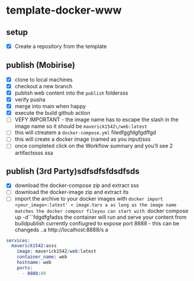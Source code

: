 # template-docker-www

## setup
- [X] Create a repository from the template

## publish (Mobirise)
- [X] clone to local machines
- [X] checkout a new branch
- [X] publish web content into the ```publish``` foldersss
- [x] verify pusha
- [X] merge into main when happy
- [X] execute the build github action
- [ ]   VEFY IMPORTANT - the image name has to escape the slash in the image name so it should be ```maverick1542\/web:latest```
- [ ] this will ctreatem a ```docker-compose.yml``` filedfggfdgfgdffgd
- [ ] this will create a docker image (named as you input)sss
- [ ] once completed click on the Workflow summary and you'll see 2 artifactssss
ssa
## publish (3rd Party)sdfsdfsfdsdfsds
- [X] download the docker-compose zip and extract sss
- [ ] download the docker-image zip and extract its
- [ ] import the archive to your docker images with ```docker import <your_image>:latest' < image.tars
a
as long as the image name matches the docker composr fileyou can start with ```docker compose up -d```fdgdfgfadss
the container will run and serve your content from buildpublish
currently confiugred to expose port 8888 - this can be changeds
..a
http://localhost:8888/s
a
```s
services:
  maverick1542:asss
    image: maverick1542/web:latest
    container_name: web
    hostname: web
    ports:
      - 8888:80
```
